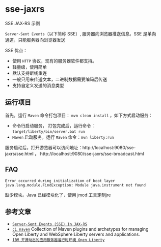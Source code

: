 # sse-jaxrs

SSE JAX-RS 示例

`Server-Sent Events`（以下简称 SSE）, 服务器向浏览器推送信息。SSE 是单向通道，只能服务器向浏览器发送

SSE 优点：
* 使用 `HTTP` 协议，现有的服务器软件都支持。
* 轻量级，使用简单
* 默认支持断线重连
* 一般只用来传送文本，二进制数据需要编码后传送
* 支持自定义发送的消息类型

## 运行项目

首先，运行 `Maven` 命令打包项目： `mvn clean install` ，如下方式启动服务：
* 命令行启动服务， 打包完成后，运行命令： `target/liberty/bin/server.bat run`
* `Maven` 启动服务，运行 `Maven` 命令：`mvn liberty:run`

服务启动后，打开游览器可以访问地址：http://localhost:9080/sse-jaxrs/sse.html ， http://localhost:9080/sse-jaxrs/sse-broadcast.html

## FAQ

```text
Error occurred during initialization of boot layer
java.lang.module.FindException: Module java.instrument not found
```

缺少模块。Java 已经模块化了，使用 jmod 工具定制jre


## 参考文章

- [`Server-Sent Events (SSE) In JAX-RS`](https://www.baeldung.com/java-ee-jax-rs-sse)
- [`ci.maven`](https://github.com/OpenLiberty/ci.maven) Collection of Maven plugins and archetypes for managing Open Liberty and WebSphere Liberty servers and applications.
- [`IBM 开源动态的应用服务器运行时环境 Open Liberty`](https://www.oschina.net/news/88879/open-sourcing-liberty)
